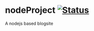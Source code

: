 # nodeProject [![Status](https://img.shields.io/badge/Status-under_development-blue.svg)](https://shields.io/)
A nodejs based blogsite
